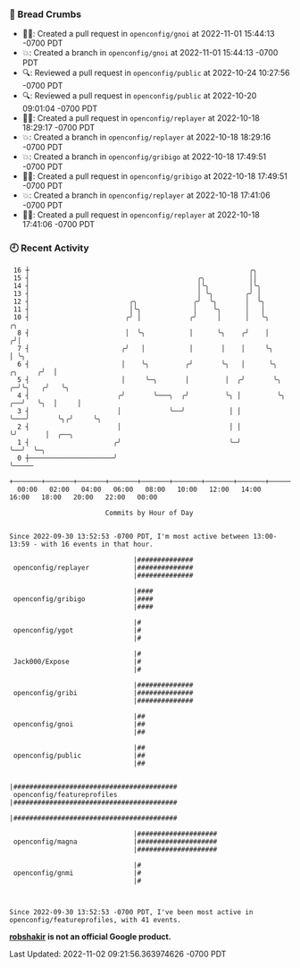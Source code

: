 ### 🍞 Bread Crumbs

 * ✍🏼: Created a pull request in `openconfig/gnoi` at 2022-11-01 15:44:13 -0700 PDT
 * 💥: Created a branch in `openconfig/gnoi` at 2022-11-01 15:44:13 -0700 PDT
 * 🔍: Reviewed a pull request in  `openconfig/public` at 2022-10-24 10:27:56 -0700 PDT
 * 🔍: Reviewed a pull request in  `openconfig/public` at 2022-10-20 09:01:04 -0700 PDT
 * ✍🏼: Created a pull request in `openconfig/replayer` at 2022-10-18 18:29:17 -0700 PDT
 * 💥: Created a branch in `openconfig/replayer` at 2022-10-18 18:29:16 -0700 PDT
 * 💥: Created a branch in `openconfig/gribigo` at 2022-10-18 17:49:51 -0700 PDT
 * ✍🏼: Created a pull request in `openconfig/gribigo` at 2022-10-18 17:49:51 -0700 PDT
 * 💥: Created a branch in `openconfig/replayer` at 2022-10-18 17:41:06 -0700 PDT
 * ✍🏼: Created a pull request in `openconfig/replayer` at 2022-10-18 17:41:06 -0700 PDT

### 🕘 Recent Activity
```
 16 ┼                                                       ╭╮
 15 ┤                                          ╭╮           ││
 14 ┤                                          │╰╮          │╰╮
 13 ┤                                          │ ╰╮        ╭╯ │
 12 ┤                         ╭╮              ╭╯  ╰╮       │  ╰╮
 11 ┤                         │╰╮             │    ╰╮      │   │
 10 ┤                        ╭╯ │            ╭╯     │      │   ╰╮                     ╭╮
  8 ┤                        │  ╰╮           │      ╰╮    ╭╯    │                    ╭╯│
  7 ┤                       ╭╯   │           │       │    │     ╰╮                   │ ╰╮
  6 ┤                       │    ╰╮         ╭╯       ╰╮   │      ╰╮          ╭╮     ╭╯  │
  5 ┤                       │     ╰─╮       │         │  ╭╯       ╰╮       ╭─╯╰╮   ╭╯   ╰╮
  4 ┤                      ╭╯       ╰───╮  ╭╯         ╰╮ │         ╰╮   ╭──╯   ╰╮  │     │
  3 ┤                      │            ╰──╯           │ │          ╰───╯       ╰╮╭╯     ╰╮
  2 ┤                      │                           │ │                       ╰╯       │  ╭──╮
  1 ┤                     ╭╯                           ╰─╯                                ╰──╯  ╰─╮
  0 ┼─────────────────────╯                                                                       ╰─────
    +───────+───────+───────+───────+───────+───────+───────+───────+───────+───────+───────+───────+────
  00:00   02:00   04:00   06:00   08:00   10:00   12:00   14:00   16:00   18:00   20:00   22:00   00:00   

						Commits by Hour of Day


Since 2022-09-30 13:52:53 -0700 PDT, I'm most active between 13:00-13:59 - with 16 events in that hour.

```



```
                               |##############
 openconfig/replayer           |##############
                               |##############

                               |####
 openconfig/gribigo            |####
                               |####

                               |#
 openconfig/ygot               |#
                               |#

                               |#
 Jack000/Expose                |#
                               |#

                               |##############
 openconfig/gribi              |##############
                               |##############

                               |##
 openconfig/gnoi               |##
                               |##

                               |##
 openconfig/public             |##
                               |##

                               |#########################################
 openconfig/featureprofiles    |#########################################
                               |#########################################

                               |####################
 openconfig/magna              |####################
                               |####################

                               |#
 openconfig/gnmi               |#
                               |#



Since 2022-09-30 13:52:53 -0700 PDT, I've been most active in openconfig/featureprofiles, with 41 events.

```
**[robshakir](mailto:robjs@google.com) is not an official Google product.**  


Last Updated: 2022-11-02 09:21:56.363974626 -0700 PDT
